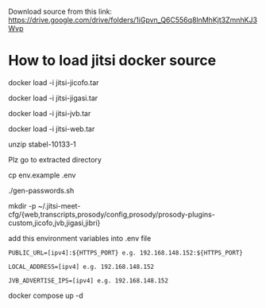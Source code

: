 Download source from this link: https://drive.google.com/drive/folders/1iGpvn_Q6C556q8lnMhKjt3ZmnhKJ3Wvp
# How to load jitsi docker source
docker load -i jitsi-jicofo.tar

docker load -i jitsi-jigasi.tar

docker load -i jitsi-jvb.tar

docker load -i jitsi-web.tar

unzip stabel-10133-1

Plz go to extracted directory

cp env.example .env

./gen-passwords.sh

mkdir -p ~/.jitsi-meet-cfg/{web,transcripts,prosody/config,prosody/prosody-plugins-custom,jicofo,jvb,jigasi,jibri}

add this environment variables into .env file

`PUBLIC_URL=[ipv4]:${HTTPS_PORT} e.g. 192.168.148.152:${HTTPS_PORT}`

`LOCAL_ADDRESS=[ipv4] e.g. 192.168.148.152`

`JVB_ADVERTISE_IPS=[ipv4] e.g. 192.168.148.152`

docker compose up -d
